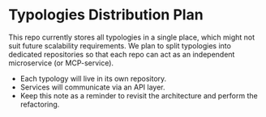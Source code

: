 # Typologies Distribution Plan

This repo currently stores all typologies in a single place, which might not suit future scalability requirements. We plan to split typologies into dedicated repositories so that each repo can act as an independent microservice (or MCP-service).

- Each typology will live in its own repository.
- Services will communicate via an API layer.
- Keep this note as a reminder to revisit the architecture and perform the refactoring.

